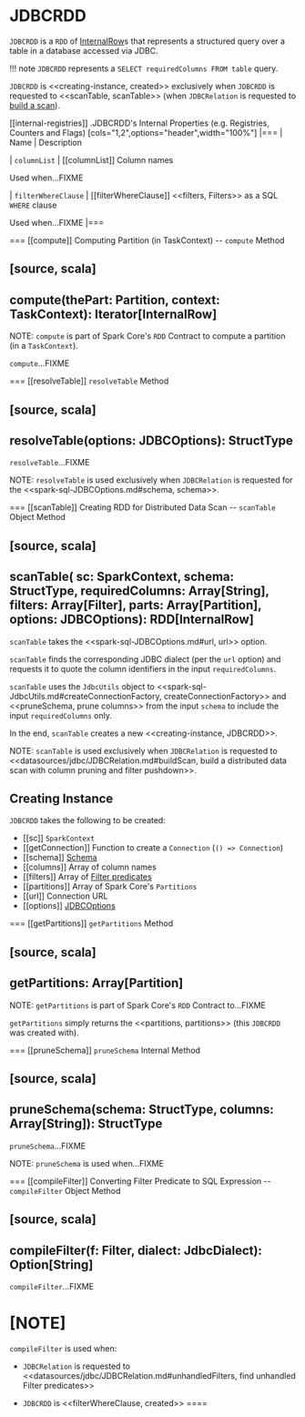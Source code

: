 # JDBCRDD

`JDBCRDD` is a `RDD` of [InternalRow](../../InternalRow.md)s that represents a structured query over a table in a database accessed via JDBC.

!!! note
    `JDBCRDD` represents a `SELECT requiredColumns FROM table` query.

`JDBCRDD` is <<creating-instance, created>> exclusively when `JDBCRDD` is requested to <<scanTable, scanTable>> (when `JDBCRelation` is requested to [build a scan](JDBCRelation.md#buildScan)).

[[internal-registries]]
.JDBCRDD's Internal Properties (e.g. Registries, Counters and Flags)
[cols="1,2",options="header",width="100%"]
|===
| Name
| Description

| `columnList`
| [[columnList]] Column names

Used when...FIXME

| `filterWhereClause`
| [[filterWhereClause]] <<filters, Filters>> as a SQL `WHERE` clause

Used when...FIXME
|===

=== [[compute]] Computing Partition (in TaskContext) -- `compute` Method

[source, scala]
----
compute(thePart: Partition, context: TaskContext): Iterator[InternalRow]
----

NOTE: `compute` is part of Spark Core's `RDD` Contract to compute a partition (in a `TaskContext`).

`compute`...FIXME

=== [[resolveTable]] `resolveTable` Method

[source, scala]
----
resolveTable(options: JDBCOptions): StructType
----

`resolveTable`...FIXME

NOTE: `resolveTable` is used exclusively when `JDBCRelation` is requested for the <<spark-sql-JDBCOptions.md#schema, schema>>.

=== [[scanTable]] Creating RDD for Distributed Data Scan -- `scanTable` Object Method

[source, scala]
----
scanTable(
  sc: SparkContext,
  schema: StructType,
  requiredColumns: Array[String],
  filters: Array[Filter],
  parts: Array[Partition],
  options: JDBCOptions): RDD[InternalRow]
----

`scanTable` takes the <<spark-sql-JDBCOptions.md#url, url>> option.

`scanTable` finds the corresponding JDBC dialect (per the `url` option) and requests it to quote the column identifiers in the input `requiredColumns`.

`scanTable` uses the `JdbcUtils` object to <<spark-sql-JdbcUtils.md#createConnectionFactory, createConnectionFactory>> and <<pruneSchema, prune columns>> from the input `schema` to include the input `requiredColumns` only.

In the end, `scanTable` creates a new <<creating-instance, JDBCRDD>>.

NOTE: `scanTable` is used exclusively when `JDBCRelation` is requested to <<datasources/jdbc/JDBCRelation.md#buildScan, build a distributed data scan with column pruning and filter pushdown>>.

## Creating Instance

`JDBCRDD` takes the following to be created:

* [[sc]] `SparkContext`
* [[getConnection]] Function to create a `Connection` (`() => Connection`)
* [[schema]] [Schema](../../StructType.md)
* [[columns]] Array of column names
* [[filters]] Array of [Filter predicates](../../spark-sql-Filter.md)
* [[partitions]] Array of Spark Core's `Partitions`
* [[url]] Connection URL
* [[options]] [JDBCOptions](JDBCOptions.md)

=== [[getPartitions]] `getPartitions` Method

[source, scala]
----
getPartitions: Array[Partition]
----

NOTE: `getPartitions` is part of Spark Core's `RDD` Contract to...FIXME

`getPartitions` simply returns the <<partitions, partitions>> (this `JDBCRDD` was created with).

=== [[pruneSchema]] `pruneSchema` Internal Method

[source, scala]
----
pruneSchema(schema: StructType, columns: Array[String]): StructType
----

`pruneSchema`...FIXME

NOTE: `pruneSchema` is used when...FIXME

=== [[compileFilter]] Converting Filter Predicate to SQL Expression -- `compileFilter` Object Method

[source, scala]
----
compileFilter(f: Filter, dialect: JdbcDialect): Option[String]
----

`compileFilter`...FIXME

[NOTE]
====
`compileFilter` is used when:

* `JDBCRelation` is requested to <<datasources/jdbc/JDBCRelation.md#unhandledFilters, find unhandled Filter predicates>>

* `JDBCRDD` is <<filterWhereClause, created>>
====
